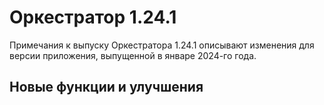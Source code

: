 # Оркестратор 1.24.1

Примечания к выпуску Оркестратора 1.24.1 описывают изменения для версии приложения, выпущенной в январе 2024-го года.

## Новые функции и улучшения
